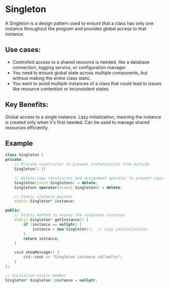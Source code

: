 # Singleton

A Singleton is a design pattern used to ensure that a class has only one 
instance throughout the program and provides global access to that instance. 

## Use cases:

* Controlled access to a shared resource is needed, like a database connection, 
logging service, or configuration manager.
* You need to ensure global state across multiple components, but without making
the entire class static.
* You want to avoid multiple instances of a class that could lead to issues like
resource contention or inconsistent states.

## Key Benefits:
Global access to a single instance.
Lazy initialization, meaning the instance is created only when it's first needed.
Can be used to manage shared resources efficiently.

## Example

```cpp
class Singleton {
private:
    // Private constructor to prevent instantiation from outside
    Singleton() {}

    // Delete copy constructor and assignment operator to prevent copying
    Singleton(const Singleton&) = delete;
    Singleton& operator=(const Singleton&) = delete;

    // Static instance pointer
    static Singleton* instance;

public:
    // Static method to access the singleton instance
    static Singleton* getInstance() {
        if (instance == nullptr) {
            instance = new Singleton();  // Lazy initialization
        }
        return instance;
    }

    void showMessage() {
        std::cout << "Singleton instance called!\n";
    }
};

// Initialize static member
Singleton* Singleton::instance = nullptr;

```
